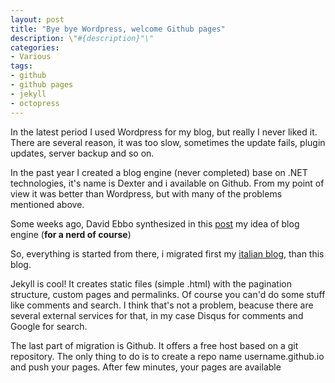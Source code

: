 ```yaml
---
layout: post
title: "Bye bye Wordpress, welcome Github pages"
description: \"#{description}"\"
categories:
- Various
tags:
- github
- github pages
- jekyll
- octopress
---
```


In the latest period I used Wordpress for my blog, but really I never liked it. There are several reason, it was too slow, sometimes the update fails, plugin updates, server backup and so on.

In the past year I created a blog engine (never completed) base on .NET technologies, it's name is Dexter and i available on Github.
From my point of view it was better than Wordpress, but with many of the problems mentioned above.

Some weeks ago, David Ebbo synthesized in this [post](http://blog.davidebbo.com/2014/01/moving-to-github-pages.html)  my idea of blog engine (**for a nerd of course**)

So, everything is started from there, i migrated first my [italian blog](http://imperugo.tostring.it), than this blog.

Jekyll is cool! It creates static files (simple .html) with the pagination structure, custom pages and permalinks.
Of course you can'd do some stuff like comments and search. 
I think that's not a problem, beacuse there are several external services for that, in my case Disqus for comments and Google for search.

The last part of migration is Github. It offers a free host based on a git repository. The only thing to do is to create a repo name username.github.io and push your pages.
After few minutes, your pages are available 
